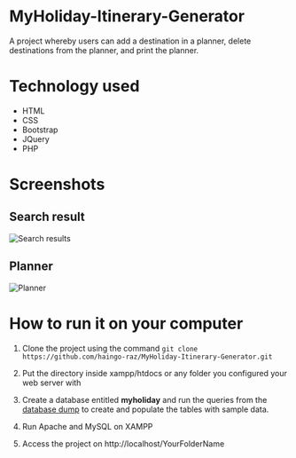 # MyHoliday-Itinerary-Generator
A project whereby users can add a destination in a planner, delete destinations from the planner, and print the planner.

# Technology used 
- HTML
- CSS
- Bootstrap 
- JQuery
- PHP

# Screenshots 
## Search result
![Search results](https://raw.githubusercontent.com/haingo-raz/MyHoliday-Itinerary-Generator/master/assets/search_results.png)

## Planner
![Planner](https://raw.githubusercontent.com/haingo-raz/MyHoliday-Itinerary-Generator/master/assets/sample_planner.png)

# How to run it on your computer
1. Clone the project using the command ```git clone https://github.com/haingo-raz/MyHoliday-Itinerary-Generator.git```

1. Put the directory inside xampp/htdocs or any folder you configured your web server with

1. Create a database entitled **myholiday** and run the queries from the [database dump](https://github.com/haingo-raz/MyHoliday-Itinerary-Generator/tree/master/database%20dump) to create and populate the tables with sample data.

1. Run Apache and MySQL on XAMPP

1. Access the project on http://localhost/YourFolderName


